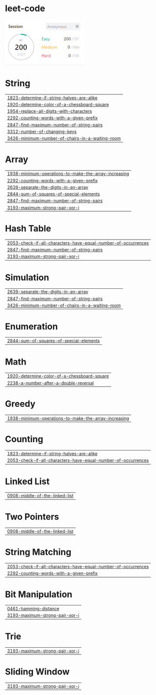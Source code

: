 # leet-code
<img src="score.png">


# String
|  |
| ------- |
| [1823-determine-if-string-halves-are-alike](https://github.com/changminkangkk/leet-code/tree/master/1823-determine-if-string-halves-are-alike) |
| [1920-determine-color-of-a-chessboard-square](https://github.com/changminkangkk/leet-code/tree/master/1920-determine-color-of-a-chessboard-square) |
| [1954-replace-all-digits-with-characters](https://github.com/changminkangkk/leet-code/tree/master/1954-replace-all-digits-with-characters) |
| [2292-counting-words-with-a-given-prefix](https://github.com/changminkangkk/leet-code/tree/master/2292-counting-words-with-a-given-prefix) |
| [2847-find-maximum-number-of-string-pairs](https://github.com/changminkangkk/leet-code/tree/master/2847-find-maximum-number-of-string-pairs) |
| [3312-number-of-changing-keys](https://github.com/changminkangkk/leet-code/tree/master/3312-number-of-changing-keys) |
| [3426-minimum-number-of-chairs-in-a-waiting-room](https://github.com/changminkangkk/leet-code/tree/master/3426-minimum-number-of-chairs-in-a-waiting-room) |
# Array
|  |
| ------- |
| [1938-minimum-operations-to-make-the-array-increasing](https://github.com/changminkangkk/leet-code/tree/master/1938-minimum-operations-to-make-the-array-increasing) |
| [2292-counting-words-with-a-given-prefix](https://github.com/changminkangkk/leet-code/tree/master/2292-counting-words-with-a-given-prefix) |
| [2639-separate-the-digits-in-an-array](https://github.com/changminkangkk/leet-code/tree/master/2639-separate-the-digits-in-an-array) |
| [2844-sum-of-squares-of-special-elements](https://github.com/changminkangkk/leet-code/tree/master/2844-sum-of-squares-of-special-elements) |
| [2847-find-maximum-number-of-string-pairs](https://github.com/changminkangkk/leet-code/tree/master/2847-find-maximum-number-of-string-pairs) |
| [3193-maximum-strong-pair-xor-i](https://github.com/changminkangkk/leet-code/tree/master/3193-maximum-strong-pair-xor-i) |
# Hash Table
|  |
| ------- |
| [2053-check-if-all-characters-have-equal-number-of-occurrences](https://github.com/changminkangkk/leet-code/tree/master/2053-check-if-all-characters-have-equal-number-of-occurrences) |
| [2847-find-maximum-number-of-string-pairs](https://github.com/changminkangkk/leet-code/tree/master/2847-find-maximum-number-of-string-pairs) |
| [3193-maximum-strong-pair-xor-i](https://github.com/changminkangkk/leet-code/tree/master/3193-maximum-strong-pair-xor-i) |
# Simulation
|  |
| ------- |
| [2639-separate-the-digits-in-an-array](https://github.com/changminkangkk/leet-code/tree/master/2639-separate-the-digits-in-an-array) |
| [2847-find-maximum-number-of-string-pairs](https://github.com/changminkangkk/leet-code/tree/master/2847-find-maximum-number-of-string-pairs) |
| [3426-minimum-number-of-chairs-in-a-waiting-room](https://github.com/changminkangkk/leet-code/tree/master/3426-minimum-number-of-chairs-in-a-waiting-room) |
# Enumeration
|  |
| ------- |
| [2844-sum-of-squares-of-special-elements](https://github.com/changminkangkk/leet-code/tree/master/2844-sum-of-squares-of-special-elements) |
# Math
|  |
| ------- |
| [1920-determine-color-of-a-chessboard-square](https://github.com/changminkangkk/leet-code/tree/master/1920-determine-color-of-a-chessboard-square) |
| [2238-a-number-after-a-double-reversal](https://github.com/changminkangkk/leet-code/tree/master/2238-a-number-after-a-double-reversal) |
# Greedy
|  |
| ------- |
| [1938-minimum-operations-to-make-the-array-increasing](https://github.com/changminkangkk/leet-code/tree/master/1938-minimum-operations-to-make-the-array-increasing) |
# Counting
|  |
| ------- |
| [1823-determine-if-string-halves-are-alike](https://github.com/changminkangkk/leet-code/tree/master/1823-determine-if-string-halves-are-alike) |
| [2053-check-if-all-characters-have-equal-number-of-occurrences](https://github.com/changminkangkk/leet-code/tree/master/2053-check-if-all-characters-have-equal-number-of-occurrences) |
# Linked List
|  |
| ------- |
| [0908-middle-of-the-linked-list](https://github.com/changminkangkk/leet-code/tree/master/0908-middle-of-the-linked-list) |
# Two Pointers
|  |
| ------- |
| [0908-middle-of-the-linked-list](https://github.com/changminkangkk/leet-code/tree/master/0908-middle-of-the-linked-list) |
# String Matching
|  |
| ------- |
| [2053-check-if-all-characters-have-equal-number-of-occurrences](https://github.com/changminkangkk/leet-code/tree/master/2053-check-if-all-characters-have-equal-number-of-occurrences) |
| [2292-counting-words-with-a-given-prefix](https://github.com/changminkangkk/leet-code/tree/master/2292-counting-words-with-a-given-prefix) |
# Bit Manipulation
|  |
| ------- |
| [0461-hamming-distance](https://github.com/changminkangkk/leet-code/tree/master/0461-hamming-distance) |
| [3193-maximum-strong-pair-xor-i](https://github.com/changminkangkk/leet-code/tree/master/3193-maximum-strong-pair-xor-i) |
# Trie
|  |
| ------- |
| [3193-maximum-strong-pair-xor-i](https://github.com/changminkangkk/leet-code/tree/master/3193-maximum-strong-pair-xor-i) |
# Sliding Window
|  |
| ------- |
| [3193-maximum-strong-pair-xor-i](https://github.com/changminkangkk/leet-code/tree/master/3193-maximum-strong-pair-xor-i) |